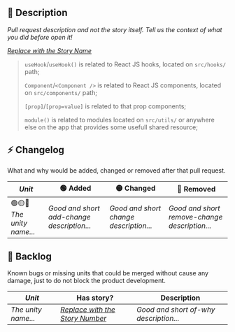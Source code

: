 ## 📝 Description
_Pull request description and not the story itself. Tell us the context of what you did before open it!_

[_Replace with the Story Name_](https://app.shortcut.com/polkamarkets/story/)

> `useHook`/`useHook()` is related to React JS hooks, located on `src/hooks/` path;
> 
> `Component`/`<Component />` is related to React JS components, located on `src/components/` path;
> 
> `[prop]`/`[prop=value]` is related to that prop components;
> 
> `module()` is related to modules located on `src/utils/` or anywhere else on the app that provides some usefull shared resource;

## ⚡ Changelog

What and why would be added, changed or removed after that pull request.

| _Unit_ | 🟢 Added | 🟡 Changed | 🔴 Removed |
| - | - | - | - |
| 🟢🟡🔴 _The unity name..._ | _Good and short add-change description..._ | _Good and short change description..._ | _Good and short remove-change description..._ |

## 🐛 Backlog

Known bugs or missing units that could be merged without cause any damage, just to do not block the product development.

| _Unit_ | Has story? | Description |
| - | - | - |
| _The unity name..._ | [_Replace with the Story Number_](https://app.shortcut.com/polkamarkets/story/) | _Good and short of-why description..._ | 

